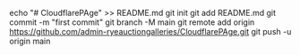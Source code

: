 echo "# CloudflarePAge" >> README.md
git init
git add README.md
git commit -m "first commit"
git branch -M main
git remote add origin https://github.com/admin-ryeauctiongalleries/CloudflarePAge.git
git push -u origin main

